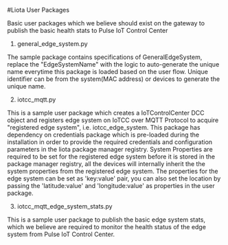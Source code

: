 #Liota User Packages

Basic user packages which we believe should exist on the gateway to publish the basic health stats to Pulse IoT Control Center

1. general_edge_system.py

The sample package contains specifications of GeneralEdgeSystem, replace the "EdgeSystemName" with the logic to auto-generate the unique name everytime this package
is loaded based on the user flow. Unique identifier can be from the system(MAC address) or devices to generate the unique name.

2. iotcc_mqtt.py

This is a sample user package which creates a IoTControlCenter DCC object and registers edge system on
IoTCC over MQTT Protocol to acquire "registered edge system", i.e. iotcc_edge_system. This package has dependency on credentials package
which is pre-loaded during the installation in order to provide the required credentials and configuration parameters in the liota package manager registry.
System Properties are required to be set for the registered edge system before it is stored in the package manager registry,
all the devices will internally inherit the the system properties from the registered edge system.
The properties for the edge system can be set as 'key:value' pair, you can also set the location by passing the
'latitude:value' and 'longitude:value' as properties in the user package.

3. iotcc_mqtt_edge_system_stats.py

This is a sample user package to publish the basic edge system stats, which we believe are required to
monitor the health status of the edge system from Pulse IoT Control Center.
